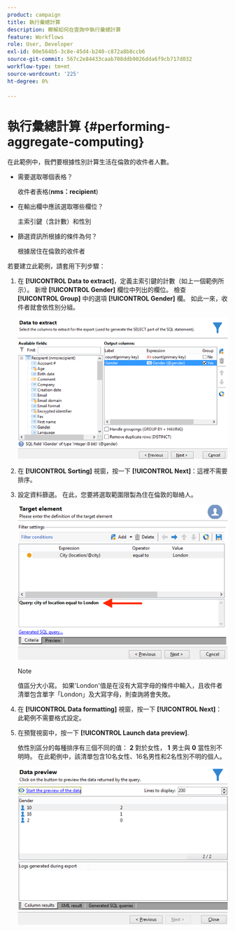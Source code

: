 ```yaml
---
product: campaign
title: 執行彙總計算
description: 瞭解如何在查詢中執行彙總計算
feature: Workflows
role: User, Developer
exl-id: 00e564b5-3c8e-45d4-b240-c872a8b8ccb6
source-git-commit: 567c2e84433caab708ddb9026dda6f9cb717d032
workflow-type: tm+mt
source-wordcount: '225'
ht-degree: 0%

---
```


# 執行彙總計算 {#performing-aggregate-computing}

在此範例中，我們要根據性別計算生活在倫敦的收件者人數。

* 需要選取哪個表格？

  收件者表格(**nms：recipient**)

* 在輸出欄中應該選取哪些欄位？

  主索引鍵（含計數）和性別

* 篩選資訊所根據的條件為何？

  根據居住在倫敦的收件者

若要建立此範例，請套用下列步驟：

1. 在 **[!UICONTROL Data to extract]**，定義主索引鍵的計數（如上一個範例所示）。 新增 **[!UICONTROL Gender]** 欄位中列出的欄位。 檢查 **[!UICONTROL Group]** 中的選項 **[!UICONTROL Gender]** 欄。 如此一來，收件者就會依性別分組。

   ![](assets/query_editor_nveau_27.png)

1. 在 **[!UICONTROL Sorting]** 視窗，按一下 **[!UICONTROL Next]**：這裡不需要排序。
1. 設定資料篩選。 在此，您要將選取範圍限製為住在倫敦的聯絡人。

   ![](assets/query_editor_22.png)

   >[!NOTE]
   >
   >值區分大小寫。 如果&#39;London&#39;值是在沒有大寫字母的條件中輸入，且收件者清單包含單字「London」及大寫字母，則查詢將會失敗。

1. 在 **[!UICONTROL Data formatting]** 視窗，按一下 **[!UICONTROL Next]**：此範例不需要格式設定。
1. 在預覽視窗中，按一下 **[!UICONTROL Launch data preview]**.

   依性別區分的每種排序有三個不同的值： **2** 對於女性， **1** 男士與 **0** 當性別不明時。 在此範例中，該清單包含10名女性、16名男性和2名性別不明的個人。

   ![](assets/query_editor_agregat_04.png)
